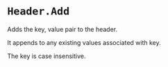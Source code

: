 # `Header.Add`
Adds the key, value pair to the header.  
  
It appends to any existing values associated with key.  
  
The key is case insensitive.
